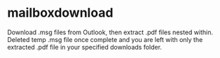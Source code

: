 # mailboxdownload
Download .msg files from Outlook, then extract .pdf files nested within. Deleted temp .msg file once complete and you are left with only the extracted .pdf file in your specified downloads folder.
